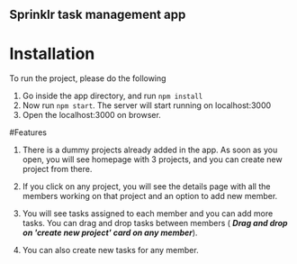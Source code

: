 ## Sprinklr task management app
# Installation
To run the project, please do the following
  1. Go inside the app directory, and run `npm install`
  2. Now run `npm start`. The server will start running on localhost:3000
  4. Open the localhost:3000 on browser.


#Features
1. There is a dummy projects already added in the app. As soon as you open, you will see homepage with 3 projects, and you can create new project from there.

2. If you click on any project, you will see the details page with all the members working on that project and an option to add new member.

3. You will see tasks assigned to each member and you can add more tasks. You can drag and drop tasks between members ( ***Drag and drop on 'create new project' card on any member***).

4. You can also create new tasks for any member.
